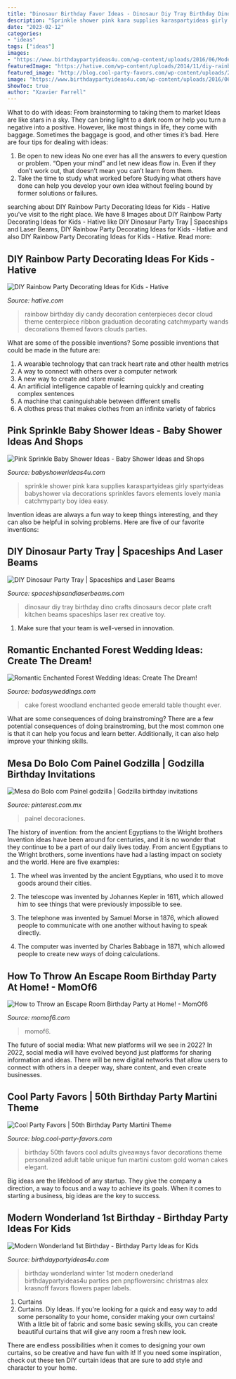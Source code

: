 ```yaml
---
title: "Dinosaur Birthday Favor Ideas - Dinosaur Diy Tray Birthday Dino Crafts Dinosaurs Decor Plate Craft Kitchen Beams Spaceships Laser Rex Creative Toy"
description: "Sprinkle shower pink kara supplies karaspartyideas girly spartyideas babyshower via decorations sprinkles favors elements lovely mania catchmyparty boy idea easy"
date: "2023-02-12"
categories:
- "ideas"
tags: ["ideas"]
images:
- "https://www.birthdaypartyideas4u.com/wp-content/uploads/2016/06/Modern-Wonderland-1st-Birthday-Labels.jpg"
featuredImage: "https://hative.com/wp-content/uploads/2014/11/diy-rainbow-party-decorating-ideas/4-candy-decoration.jpg"
featured_image: "http://blog.cool-party-favors.com/wp-content/uploads/2014/04/50th-birthday-favors.png"
image: "https://www.birthdaypartyideas4u.com/wp-content/uploads/2016/06/Modern-Wonderland-1st-Birthday-Labels.jpg"
ShowToc: true
author: "Xzavier Farrell"
---
```



What to do with ideas: From brainstorming to taking them to market
Ideas are like stars in a sky. They can bring light to a dark room or help you turn a negative into a positive. However, like most things in life, they come with baggage. Sometimes the baggage is good, and other times it’s bad. Here are four tips for dealing with ideas:
1. Be open to new ideas 
No one ever has all the answers to every question or problem. “Open your mind” and let new ideas flow in. Even if they don’t work out, that doesn’t mean you can’t learn from them. 
2. Take the time to study what worked before 
Studying what others have done can help you develop your own idea without feeling bound by former solutions or failures.

	

		
searching about DIY Rainbow Party Decorating Ideas for Kids - Hative you've visit to the right place. We have 8 Images about DIY Rainbow Party Decorating Ideas for Kids - Hative like DIY Dinosaur Party Tray | Spaceships and Laser Beams, DIY Rainbow Party Decorating Ideas for Kids - Hative and also DIY Rainbow Party Decorating Ideas for Kids - Hative. Read more:
		
    
## DIY Rainbow Party Decorating Ideas For Kids - Hative

<img loading=lazy src="https://hative.com/wp-content/uploads/2014/11/diy-rainbow-party-decorating-ideas/4-candy-decoration.jpg" onerror="this.onerror=null;this.src='https://tse3.mm.bing.net/th?id=OIP.GfTxgQhCKywEmuWykiSTCAHaLG&amp;pid=15.1';" alt="DIY Rainbow Party Decorating Ideas for Kids - Hative">

_Source: hative.com_

>rainbow birthday diy candy decoration centerpieces decor cloud theme centerpiece ribbon graduation decorating catchmyparty wands decorations themed favors clouds parties. 

	

What are some of the possible inventions?
Some possible inventions that could be made in the future are: 
1. A wearable technology that can track heart rate and other health metrics 
2. A way to connect with others over a computer network 
3. A new way to create and store music 
4. An artificial intelligence capable of learning quickly and creating complex sentences 
5. A machine that caninguishable between different smells 
6. A clothes press that makes clothes from an infinite variety of fabrics 

    
## Pink Sprinkle Baby Shower Ideas - Baby Shower Ideas And Shops

<img loading=lazy src="http://www.babyshowerideas4u.com/wp-content/uploads/2014/01/pink-7.jpg" onerror="this.onerror=null;this.src='https://tse2.mm.bing.net/th?id=OIP.HqezZl1TLyukgiHpdVquKAHaLI&amp;pid=15.1';" alt="Pink Sprinkle Baby Shower Ideas - Baby Shower Ideas and Shops">

_Source: babyshowerideas4u.com_

>sprinkle shower pink kara supplies karaspartyideas girly spartyideas babyshower via decorations sprinkles favors elements lovely mania catchmyparty boy idea easy. 

	

Invention ideas are always a fun way to keep things interesting, and they can also be helpful in solving problems. Here are five of our favorite inventions: 

    
## DIY Dinosaur Party Tray | Spaceships And Laser Beams

<img loading=lazy src="http://spaceshipsandlaserbeams.com/wp-content/uploads/2015/09/diy-dinosaur-party-ideas-tray-54.jpg" onerror="this.onerror=null;this.src='https://tse2.mm.bing.net/th?id=OIP.y598M2WpvLMPU1EZHjrcTgHaKl&amp;pid=15.1';" alt="DIY Dinosaur Party Tray | Spaceships and Laser Beams">

_Source: spaceshipsandlaserbeams.com_

>dinosaur diy tray birthday dino crafts dinosaurs decor plate craft kitchen beams spaceships laser rex creative toy. 

	

1. Make sure that your team is well-versed in innovation.

    
## Romantic Enchanted Forest Wedding Ideas: Create The Dream!

<img loading=lazy src="https://bodasyweddings.com/wp-content/uploads/2017/03/geode-cake-for-a-woodland-wedding.jpg" onerror="this.onerror=null;this.src='https://tse3.mm.bing.net/th?id=OIP.nmInvvCqH0aZ4Jt_ZseGlwHaLH&amp;pid=15.1';" alt="Romantic Enchanted Forest Wedding Ideas: Create The Dream!">

_Source: bodasyweddings.com_

>cake forest woodland enchanted geode emerald table thought ever. 

	

What are some consequences of doing brainstroming?
There are a few potential consequences of doing brainstroming, but the most common one is that it can help you focus and learn better. Additionally, it can also help improve your thinking skills.

    
## Mesa Do Bolo Com Painel Godzilla | Godzilla Birthday Invitations

<img loading=lazy src="https://i.pinimg.com/736x/ac/6f/14/ac6f1470fb9ee728afedae815cf0d9f9--godzilla.jpg" onerror="this.onerror=null;this.src='https://tse4.mm.bing.net/th?id=OIP.GhFjXwtSeiR_1zvaQQpxfgHaJ3&amp;pid=15.1';" alt="Mesa do Bolo com Painel godzilla | Godzilla birthday invitations">

_Source: pinterest.com.mx_

>painel decoraciones. 

	

The history of invention: from the ancient Egyptians to the Wright brothers
Invention ideas have been around for centuries, and it is no wonder that they continue to be a part of our daily lives today. From ancient Egyptians to the Wright brothers, some inventions have had a lasting impact on society and the world. Here are five examples:
1) The wheel was invented by the ancient Egyptians, who used it to move goods around their cities.

2) The telescope was invented by Johannes Kepler in 1611, which allowed him to see things that were previously impossible to see.

3) The telephone was invented by Samuel Morse in 1876, which allowed people to communicate with one another without having to speak directly.

4) The computer was invented by Charles Babbage in 1871, which allowed people to create new ways of doing calculations.

    
## How To Throw An Escape Room Birthday Party At Home! - MomOf6

<img loading=lazy src="https://www.momof6.com/wp-content/uploads/2017/11/Funland.png" onerror="this.onerror=null;this.src='https://tse2.mm.bing.net/th?id=OIP.Ae_4rkQvbjQHke-ah-eg-AHaKU&amp;pid=15.1';" alt="How to Throw an Escape Room Birthday Party at Home! - MomOf6">

_Source: momof6.com_

>momof6. 

	

The future of social media: What new platforms will we see in 2022?
In 2022, social media will have evolved beyond just platforms for sharing information and ideas. There will be new digital networks that allow users to connect with others in a deeper way, share content, and even create businesses.

    
## Cool Party Favors | 50th Birthday Party Martini Theme

<img loading=lazy src="http://blog.cool-party-favors.com/wp-content/uploads/2014/04/50th-birthday-favors.png" onerror="this.onerror=null;this.src='https://tse3.mm.bing.net/th?id=OIP.5yU8Xpcfm2Vvk6xoHEvMLwHaK9&amp;pid=15.1';" alt="Cool Party Favors | 50th Birthday Party Martini Theme">

_Source: blog.cool-party-favors.com_

>birthday 50th favors cool adults giveaways favor decorations theme personalized adult table unique fun martini custom gold woman cakes elegant. 

	

Big ideas are the lifeblood of any startup. They give the company a direction, a way to focus and a way to achieve its goals. When it comes to starting a business, big ideas are the key to success.

    
## Modern Wonderland 1st Birthday - Birthday Party Ideas For Kids

<img loading=lazy src="https://www.birthdaypartyideas4u.com/wp-content/uploads/2016/06/Modern-Wonderland-1st-Birthday-Labels.jpg" onerror="this.onerror=null;this.src='https://tse2.mm.bing.net/th?id=OIP.w83QATne0ExUALcuststAgHaLE&amp;pid=15.1';" alt="Modern Wonderland 1st Birthday - Birthday Party Ideas for Kids">

_Source: birthdaypartyideas4u.com_

>birthday wonderland winter 1st modern onederland birthdaypartyideas4u parties pen pnpflowersinc christmas alex krasnoff favors flowers paper labels. 

	

1. Curtains
1. Curtains. Diy Ideas.
If you're looking for a quick and easy way to add some personality to your home, consider making your own curtains! With a little bit of fabric and some basic sewing skills, you can create beautiful curtains that will give any room a fresh new look.

There are endless possibilities when it comes to designing your own curtains, so be creative and have fun with it! If you need some inspiration, check out these ten DIY curtain ideas that are sure to add style and character to your home.

